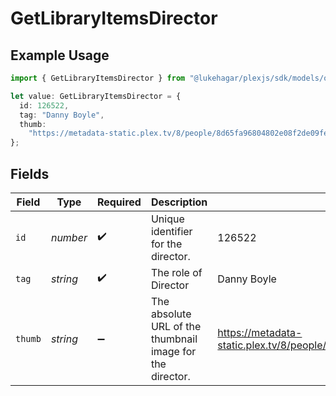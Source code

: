 # GetLibraryItemsDirector

## Example Usage

```typescript
import { GetLibraryItemsDirector } from "@lukehagar/plexjs/sdk/models/operations";

let value: GetLibraryItemsDirector = {
  id: 126522,
  tag: "Danny Boyle",
  thumb:
    "https://metadata-static.plex.tv/8/people/8d65fa96804802e08f2de09fe014408e.jpg",
};
```

## Fields

| Field                                                                         | Type                                                                          | Required                                                                      | Description                                                                   | Example                                                                       |
| ----------------------------------------------------------------------------- | ----------------------------------------------------------------------------- | ----------------------------------------------------------------------------- | ----------------------------------------------------------------------------- | ----------------------------------------------------------------------------- |
| `id`                                                                          | *number*                                                                      | :heavy_check_mark:                                                            | Unique identifier for the director.                                           | 126522                                                                        |
| `tag`                                                                         | *string*                                                                      | :heavy_check_mark:                                                            | The role of Director                                                          | Danny Boyle                                                                   |
| `thumb`                                                                       | *string*                                                                      | :heavy_minus_sign:                                                            | The absolute URL of the thumbnail image for the director.                     | https://metadata-static.plex.tv/8/people/8d65fa96804802e08f2de09fe014408e.jpg |